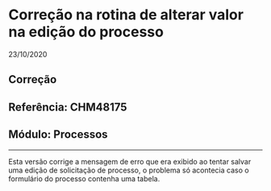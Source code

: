 # Correção na rotina de alterar valor na edição do processo
23/10/2020
## Correção
## Referência: CHM48175
## Módulo: Processos
***

Esta versão corrige a mensagem de erro que era exibido ao tentar salvar uma edição de solicitação de processo, o problema só acontecia caso o formulário do processo contenha uma tabela.